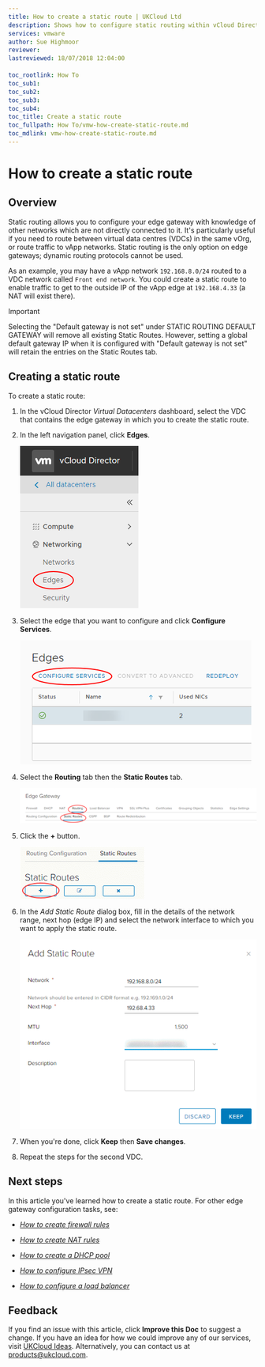 ```yaml
---
title: How to create a static route | UKCloud Ltd
description: Shows how to configure static routing within vCloud Director
services: vmware
author: Sue Highmoor
reviewer:
lastreviewed: 18/07/2018 12:04:00

toc_rootlink: How To
toc_sub1:
toc_sub2:
toc_sub3:
toc_sub4:
toc_title: Create a static route
toc_fullpath: How To/vmw-how-create-static-route.md
toc_mdlink: vmw-how-create-static-route.md
---
```


# How to create a static route

## Overview

Static routing allows you to configure your edge gateway with knowledge of other networks which are not directly connected to it. It's particularly useful if you need to route between virtual data centres (VDCs) in the same vOrg, or route traffic to vApp networks. Static routing is the only option on edge gateways; dynamic routing protocols cannot be used. 

As an example, you may have a vApp network `192.168.8.0/24` routed to a VDC network called `Front end network`. You could create a static route to enable traffic to get to the outside IP of the vApp edge at `192.168.4.33` (a NAT will exist there).

> [!IMPORTANT]
> Selecting the "Default gateway is not set" under STATIC ROUTING DEFAULT GATEWAY will remove all existing Static Routes.  However, setting a global default gateway IP when it is configured with "Default gateway is not set" will retain the entries on the Static Routes tab.

## Creating a static route

To create a static route:

1. In the vCloud Director *Virtual Datacenters* dashboard, select the VDC that contains the edge gateway in which you to create the static route.

2. In the left navigation panel, click **Edges**.

    ![Edges menu option in vCloud Director](images/vmw-vcd-mnu-edges.png)

3. Select the edge that you want to configure and click **Configure Services**.

    ![Configure Services button](images/vmw-vcd-edge-btn-config.png)

4. Select the **Routing** tab then the **Static Routes** tab.

    ![Routing tab](images/vmw-vcd-edge-tab-static-route.png)

5. Click the **+** button.

    ![Add static route button](images/vmw-vcd-adv-edg-btn-add-static-route.png)

6. In the *Add Static Route* dialog box, fill in the details of the network range, next hop (edge IP) and select the network interface to which you want to apply the static route.

    ![Add Static Route dialog box](images/vmw-vcd-adv-edg-add-static-route.png)

7. When you're done, click **Keep** then **Save changes**.

8. Repeat the steps for the second VDC.

## Next steps

In this article you've learned how to create a static route. For other edge gateway configuration tasks, see:

- [*How to create firewall rules*](vmw-how-create-firewall-rules.md)

- [*How to create NAT rules*](vmw-how-create-nat-rules.md)

- [*How to create a DHCP pool*](vmw-how-create-dhcp-pool.md)

- [*How to configure IPsec VPN*](vmw-how-configure-ipsec-vpn.md)

- [*How to configure a load balancer*](vmw-how-configure-load-balancer.md)

## Feedback

If you find an issue with this article, click **Improve this Doc** to suggest a change. If you have an idea for how we could improve any of our services, visit [UKCloud Ideas](https://ideas.ukcloud.com). Alternatively, you can contact us at <products@ukcloud.com>.
